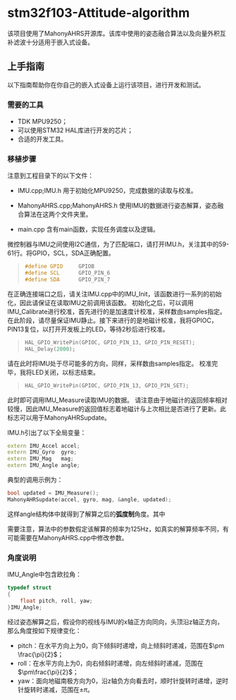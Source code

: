 # stm32f103-Attitude-algorithm

该项目使用了MahonyAHRS开源库。该库中使用的姿态融合算法以及向量外积互补滤波十分适用于嵌入式设备。

## 上手指南

以下指南帮助你在你自己的嵌入式设备上运行该项目，进行开发和测试。

### 需要的工具

- TDK MPU9250；
- 可以使用STM32 HAL库进行开发的芯片；
- 合适的开发工具。

### 移植步骤

注意到工程目录下的以下文件：

+ IMU.cpp;IMU.h
  用于初始化MPU9250，完成数据的读取与校准。

+ MahonyAHRS.cpp;MahonyAHRS.h
  使用IMU的数据进行姿态解算，姿态融合算法在这两个文件夹里。
+ main.cpp
  含有main函数，实现任务调度以及逻辑。

微控制器与IMU之间使用I2C通信，为了匹配端口，请打开IMU.h，关注其中的59-61行。将GPIO，SCL，SDA正确配置。

>~~~C++
>#define GPIO     GPIOB
>#define SCL      GPIO_PIN_6
>#define SDA      GPIO_PIN_7
>~~~

在正确连接端口之后，请关注IMU.cpp中的IMU_Init，该函数进行一系列的初始化，因此请保证在读取IMU之前调用该函数。
初始化之后，可以调用IMU_Calibrate进行校准，首先进行的是加速度计校准，采样数由samples指定。在此阶段，请尽量保证IMU静止。接下来进行的是地磁计校准，我将GPIOC，PIN13复位，以打开开发板上的LED，等待2秒后进行校准。

>```C++
>HAL_GPIO_WritePin(GPIOC, GPIO_PIN_13, GPIO_PIN_RESET);
>HAL_Delay(2000);
>```

请在此时将IMU处于尽可能多的方向，同样，采样数由samples指定。
校准完毕，我将LED关闭，以标志结束。

> ~~~C++
> HAL_GPIO_WritePin(GPIOC, GPIO_PIN_13, GPIO_PIN_SET);
> ~~~

此时即可调用IMU_Measure读取IMU的数据。
请注意由于地磁计的返回频率相对较慢，因此IMU_Measure的返回值标志着地磁计与上次相比是否进行了更新。此标志可以用于MahonyAHRSupdate。

IMU.h引出了以下全局变量：

~~~C++
extern IMU_Accel accel;
extern IMU_Gyro  gyro;
extern IMU_Mag   mag;
extern IMU_Angle angle;
~~~

典型的调用示例为：

~~~C++
bool updated = IMU_Measure();
MahonyAHRSupdate(accel, gyro, mag, &angle, updated);
~~~

这样angle结构体中就得到了解算之后的**弧度制**角度。其中

需要注意，算法中的参数假定该解算的频率为125Hz，如真实的解算频率不同，有可能需要在MahonyAHRS.cpp中修改参数。

### 角度说明

IMU_Angle中包含欧拉角：

~~~C++
typedef struct
{
	float pitch, roll, yaw;
}IMU_Angle;
~~~

经过姿态解算之后，假设你的视线与IMU的x轴正方向同向，头顶沿z轴正方向，那么角度按如下规律变化：

+ pitch：在水平方向上为0，向下倾斜时递增，向上倾斜时递减，范围在$\pm \frac{\pi}{2}$；
+ roll：在水平方向上为0，向右倾斜时递增，向左倾斜时递减，范围在$\pm\frac{\pi}{2}$；
+ yaw：面向地磁南极方向为0，沿z轴负方向看去时，顺时针旋转时递增，逆时针旋转时递减，范围在$\pm\pi$。